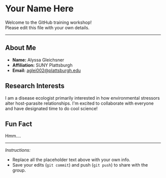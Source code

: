 # Your Name Here

Welcome to the GitHub training workshop!  
Please edit this file with your own details.

---

## About Me
- **Name:** Alyssa Gleichsner
- **Affiliation:** SUNY Plattsburgh 
- **Email:** aglei002@plattsburgh.edu  

## Research Interests
I am a disease ecologist primarily interested in how environmental stressors alter host-parasite relationships. I'm excited to collaborate with everyone and have designated time to do cool science! 

## Fun Fact
Hmm.... 

---

*Instructions:*  
- Replace all the placeholder text above with your own info.  
- Save your edits (`git commit`) and push (`git push`) to share with the group.  
